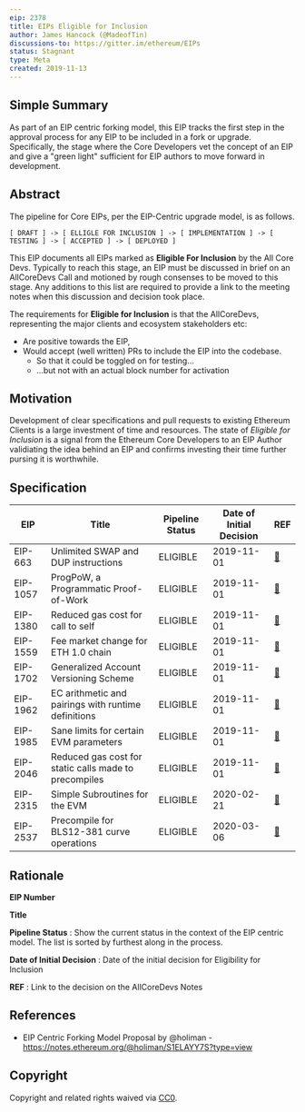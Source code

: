 ```yaml
---
eip: 2378
title: EIPs Eligible for Inclusion
author: James Hancock (@MadeofTin)
discussions-to: https://gitter.im/ethereum/EIPs
status: Stagnant
type: Meta
created: 2019-11-13
---
```


## Simple Summary

As part of an EIP centric forking model, this EIP tracks the first step in the approval process for any EIP to be included in a fork or upgrade. Specifically, the stage where the Core Developers vet the concept of an EIP and give a "green light" sufficient for EIP authors to move forward in development.

## Abstract

The pipeline for Core EIPs, per the EIP-Centric upgrade model, is as follows.
```
[ DRAFT ] -> [ ELLIGLE FOR INCLUSION ] -> [ IMPLEMENTATION ] -> [ TESTING ] -> [ ACCEPTED ] -> [ DEPLOYED ]
```

This EIP documents all EIPs marked as **Eligible For Inclusion** by the All Core Devs. Typically to reach this stage, an EIP must be discussed in brief on an AllCoreDevs Call and motioned by rough consenses to be moved to this stage. Any additions to this list are required to provide a link to the meeting notes when this discussion and decision took place.

The requirements for **Eligible for Inclusion** is that the AllCoreDevs, representing the major clients and ecosystem stakeholders etc:

 - Are positive towards the EIP,
 - Would accept (well written) PRs to include the EIP into the codebase.
    - So that it could be toggled on for testing…
    - …but not with an actual block number for activation

## Motivation

Development of clear specifications and pull requests to existing Ethereum Clients is a large investment of time and resources. The state of *Eligible for Inclusion* is a signal from the Ethereum Core Developers to an EIP Author validiating the idea behind an EIP and  confirms investing their time further pursing it is worthwhile.

## Specification

| EIP      | Title                              | Pipeline Status | Date of Initial Decision | REF |
| -------- | ----------------------------------------------------- | -------- | ---------- | ---- | 
| EIP-663  | Unlimited SWAP and DUP instructions                   | ELIGIBLE | 2019-11-01 | [🔗](https://github.com/ethereum/pm/blob/master/All%20Core%20Devs%20Meetings/Meeting%2074.md) |
| EIP-1057  | ProgPoW, a Programmatic Proof-of-Work                   | ELIGIBLE | 2019-11-01 | [🔗](https://github.com/ethereum/pm/blob/master/All%20Core%20Devs%20Meetings/Meeting%2074.md) |
| EIP-1380 | Reduced gas cost for call to self                     | ELIGIBLE | 2019-11-01 | [🔗](https://github.com/ethereum/pm/blob/master/All%20Core%20Devs%20Meetings/Meeting%2074.md) |
| EIP-1559 | Fee market change for ETH 1.0 chain                   | ELIGIBLE | 2019-11-01 | [🔗](https://github.com/ethereum/pm/blob/master/All%20Core%20Devs%20Meetings/Meeting%2074.md) |
| EIP-1702 | Generalized Account Versioning Scheme                 | ELIGIBLE | 2019-11-01 | [🔗](https://github.com/ethereum/pm/blob/master/All%20Core%20Devs%20Meetings/Meeting%2074.md) |
| EIP-1962 | EC arithmetic and pairings with runtime definitions   | ELIGIBLE | 2019-11-01 | [🔗](https://github.com/ethereum/pm/blob/master/All%20Core%20Devs%20Meetings/Meeting%2074.md) |
| EIP-1985 | Sane limits for certain EVM parameters                | ELIGIBLE | 2019-11-01 | [🔗](https://github.com/ethereum/pm/blob/master/All%20Core%20Devs%20Meetings/Meeting%2074.md) |
| EIP-2046 | Reduced gas cost for static calls made to precompiles | ELIGIBLE | 2019-11-01 | [🔗](https://github.com/ethereum/pm/blob/master/All%20Core%20Devs%20Meetings/Meeting%2074.md) |
| EIP-2315 | Simple Subroutines for the EVM                        | ELIGIBLE | 2020-02-21 | [🔗](https://github.com/ethereum/pm/blob/master/All%20Core%20Devs%20Meetings/Meeting%2081.md#decisions) |
| EIP-2537 | Precompile for BLS12-381 curve operations             | ELIGIBLE | 2020-03-06 | [🔗](https://github.com/ethereum/pm/blob/master/All%20Core%20Devs%20Meetings/Meeting%2082.md) |

## Rationale

**EIP Number**

**Title**

**Pipeline Status** : Show the current status in the context of the EIP centric model. The list is sorted by furthest along in the process.

**Date of Initial Decision** : Date of the initial decision for Eligibility for Inclusion

**REF** : Link to the decision on the AllCoreDevs Notes


## References

 - EIP Centric Forking Model Proposal by @holiman - https://notes.ethereum.org/@holiman/S1ELAYY7S?type=view



## Copyright
Copyright and related rights waived via [CC0](https://creativecommons.org/publicdomain/zero/1.0/).

